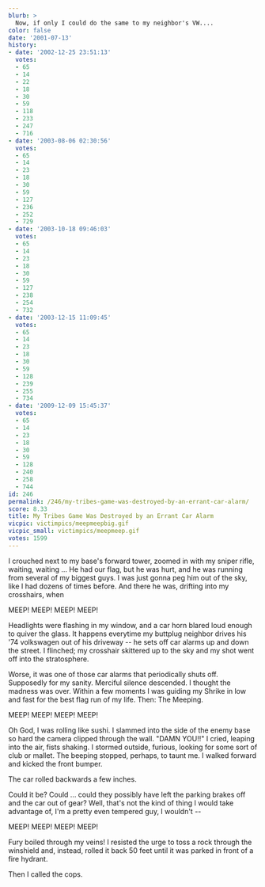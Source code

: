 ```yaml
---
blurb: >
  Now, if only I could do the same to my neighbor's VW....
color: false
date: '2001-07-13'
history:
- date: '2002-12-25 23:51:13'
  votes:
  - 65
  - 14
  - 22
  - 18
  - 30
  - 59
  - 118
  - 233
  - 247
  - 716
- date: '2003-08-06 02:30:56'
  votes:
  - 65
  - 14
  - 23
  - 18
  - 30
  - 59
  - 127
  - 236
  - 252
  - 729
- date: '2003-10-18 09:46:03'
  votes:
  - 65
  - 14
  - 23
  - 18
  - 30
  - 59
  - 127
  - 238
  - 254
  - 732
- date: '2003-12-15 11:09:45'
  votes:
  - 65
  - 14
  - 23
  - 18
  - 30
  - 59
  - 128
  - 239
  - 255
  - 734
- date: '2009-12-09 15:45:37'
  votes:
  - 65
  - 14
  - 23
  - 18
  - 30
  - 59
  - 128
  - 240
  - 258
  - 744
id: 246
permalink: /246/my-tribes-game-was-destroyed-by-an-errant-car-alarm/
score: 8.33
title: My Tribes Game Was Destroyed by an Errant Car Alarm
vicpic: victimpics/meepmeepbig.gif
vicpic_small: victimpics/meepmeep.gif
votes: 1599
---
```


I crouched next to my base's forward tower, zoomed in with my sniper
rifle, waiting, waiting ... He had our flag, but he was hurt, and he was
running from several of my biggest guys. I was just gonna peg him out of
the sky, like I had dozens of times before. And there he was, drifting
into my crosshairs, when

MEEP! MEEP! MEEP! MEEP!

Headlights were flashing in my window, and a car horn blared loud enough
to quiver the glass. It happens everytime my buttplug neighbor drives
his '74 volkswagen out of his driveway -- he sets off car alarms up and
down the street. I flinched; my crosshair skittered up to the sky and my
shot went off into the stratosphere.

Worse, it was one of those car alarms that periodically shuts off.
Supposedly for my sanity. Merciful silence descended. I thought the
madness was over. Within a few moments I was guiding my Shrike in low
and fast for the best flag run of my life. Then: The Meeping.

MEEP! MEEP! MEEP! MEEP!

Oh God, I was rolling like sushi. I slammed into the side of the enemy
base so hard the camera clipped through the wall. "DAMN YOU!!" I cried,
leaping into the air, fists shaking. I stormed outside, furious, looking
for some sort of club or mallet. The beeping stopped, perhaps, to taunt
me. I walked forward and kicked the front bumper.

The car rolled backwards a few inches.

Could it be? Could ... could they possibly have left the parking brakes
off and the car out of gear? Well, that's not the kind of thing I would
take advantage of, I'm a pretty even tempered guy, I wouldn't --

MEEP! MEEP! MEEP! MEEP!

Fury boiled through my veins! I resisted the urge to toss a rock through
the winshield and, instead, rolled it back 50 feet until it was parked
in front of a fire hydrant.

Then I called the cops.